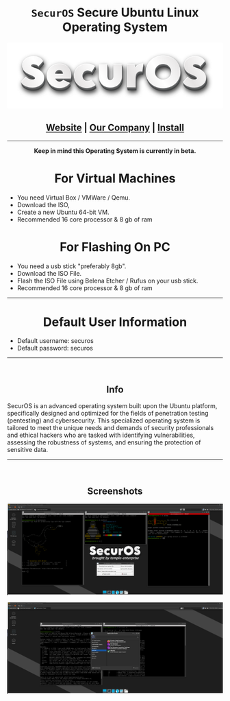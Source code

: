 <h1 align="center"><code>SecurOS</code> Secure Ubuntu Linux Operating System</h1>

<p align="center">
  <img src="https://raw.githubusercontent.com/PhilipPanda/SecurOS/main/img/logo.png">
</p>

<h2 align="center">
  <a href="https://securos.org">Website</a> | <a href="https://templeenterprise.com">Our Company</a> | <a href="https://securos.org">Install</a>
</h2>

-----



**<p align="center">Keep in mind this Operating System is currently in beta.</p>**

<h1 align="center"> For Virtual Machines </h1>

- You need Virtual Box / VMWare / Qemu.
- Download the ISO,
- Create a new Ubuntu 64-bit VM.
- Recommended 16 core processor & 8 gb of ram


<h1 align="center"> For Flashing On PC </h1>

- You need a usb stick "preferably 8gb".
- Download the ISO File.
- Flash the ISO File using Belena Etcher / Rufus on your usb stick.
- Recommended 16 core processor & 8 gb of ram


-----
<h1 align="center"> Default User Information</h1>

- Default username: securos
- Default password: securos
-----

<br>
<h2 align="center">Info</h2>
SecurOS is an advanced operating system built upon the Ubuntu platform, specifically designed and optimized for the fields of penetration testing (pentesting) and cybersecurity. This specialized operating system is tailored to meet the unique needs and demands of security professionals and ethical hackers who are tasked with identifying vulnerabilities, assessing the robustness of systems, and ensuring the protection of sensitive data.
<br>

-----

<br>
<h2 align="center">Screenshots</h2>
<p align="center">
  <img src="https://raw.githubusercontent.com/PhilipPanda/SecurOS/main/img/ss1.png">
</p>
<p align="center">
  <img src="https://raw.githubusercontent.com/PhilipPanda/SecurOS/main/img/ss2.png">
</p>

<br>


